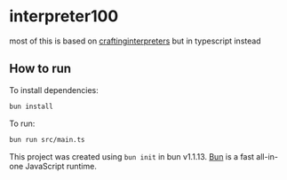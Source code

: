 # interpreter100
most of this is based on [craftinginterpreters](craftinginterpreters.com) but in typescript instead

## How to run
To install dependencies:

```bash
bun install
```

To run:

```bash
bun run src/main.ts
```

This project was created using `bun init` in bun v1.1.13. [Bun](https://bun.sh) is a fast all-in-one JavaScript runtime.
